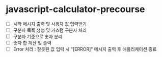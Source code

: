 # javascript-calculator-precourse
- [ ] 시작 메시지 출력 및 사용자 값 입력받기
- [ ] 구분자 목록 생성 및 커스텀 구분자 처리
- [ ] 구분자 기준으로 숫자 분리
- [ ] 숫자 합 계산 및 출력
- [ ] Error 처리 : 잘못된 값 입력 시 "[ERROR]" 메시지 출력 후 애플리케이션 종료